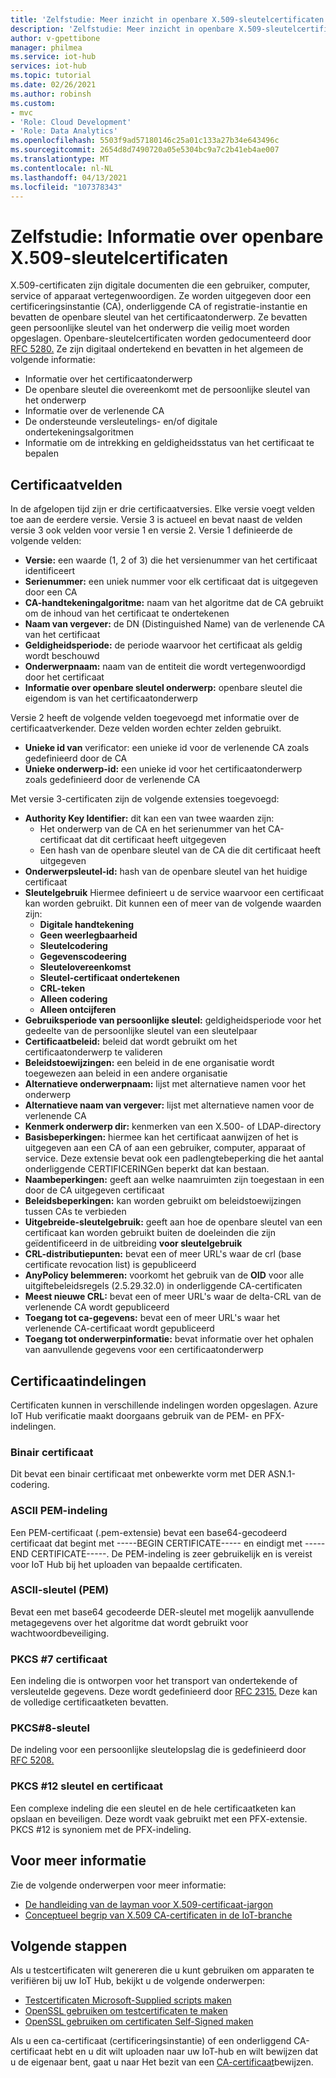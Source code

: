 ```yaml
---
title: 'Zelfstudie: Meer inzicht in openbare X.509-sleutelcertificaten voor Azure IoT Hub| Microsoft Docs'
description: 'Zelfstudie: Meer inzicht in openbare X.509-sleutelcertificaten voor Azure IoT Hub'
author: v-gpettibone
manager: philmea
ms.service: iot-hub
services: iot-hub
ms.topic: tutorial
ms.date: 02/26/2021
ms.author: robinsh
ms.custom:
- mvc
- 'Role: Cloud Development'
- 'Role: Data Analytics'
ms.openlocfilehash: 5503f9ad57180146c25a01c133a27b34e643496c
ms.sourcegitcommit: 2654d8d7490720a05e5304bc9a7c2b41eb4ae007
ms.translationtype: MT
ms.contentlocale: nl-NL
ms.lasthandoff: 04/13/2021
ms.locfileid: "107378343"
---
```

# <a name="tutorial-understanding-x509-public-key-certificates"></a>Zelfstudie: Informatie over openbare X.509-sleutelcertificaten

X.509-certificaten zijn digitale documenten die een gebruiker, computer, service of apparaat vertegenwoordigen. Ze worden uitgegeven door een certificeringsinstantie (CA), onderliggende CA of registratie-instantie en bevatten de openbare sleutel van het certificaatonderwerp. Ze bevatten geen persoonlijke sleutel van het onderwerp die veilig moet worden opgeslagen. Openbare-sleutelcertificaten worden gedocumenteerd door [RFC 5280.](https://tools.ietf.org/html/rfc5280) Ze zijn digitaal ondertekend en bevatten in het algemeen de volgende informatie:

* Informatie over het certificaatonderwerp
* De openbare sleutel die overeenkomt met de persoonlijke sleutel van het onderwerp
* Informatie over de verlenende CA
* De ondersteunde versleutelings- en/of digitale ondertekeningsalgoritmen
* Informatie om de intrekking en geldigheidsstatus van het certificaat te bepalen

## <a name="certificate-fields"></a>Certificaatvelden

In de afgelopen tijd zijn er drie certificaatversies. Elke versie voegt velden toe aan de eerdere versie. Versie 3 is actueel en bevat naast de velden versie 3 ook velden voor versie 1 en versie 2. Versie 1 definieerde de volgende velden:

* **Versie:** een waarde (1, 2 of 3) die het versienummer van het certificaat identificeert
* **Serienummer:** een uniek nummer voor elk certificaat dat is uitgegeven door een CA
* **CA-handtekeningalgoritme:** naam van het algoritme dat de CA gebruikt om de inhoud van het certificaat te ondertekenen
* **Naam van vergever:** de DN (Distinguished Name) van de verlenende CA van het certificaat
* **Geldigheidsperiode:** de periode waarvoor het certificaat als geldig wordt beschouwd
* **Onderwerpnaam:** naam van de entiteit die wordt vertegenwoordigd door het certificaat
* **Informatie over openbare sleutel onderwerp:** openbare sleutel die eigendom is van het certificaatonderwerp

Versie 2 heeft de volgende velden toegevoegd met informatie over de certificaatverkender. Deze velden worden echter zelden gebruikt.

* **Unieke id van** verificator: een unieke id voor de verlenende CA zoals gedefinieerd door de CA
* **Unieke onderwerp-id:** een unieke id voor het certificaatonderwerp zoals gedefinieerd door de verlenende CA

Met versie 3-certificaten zijn de volgende extensies toegevoegd:

* **Authority Key Identifier:** dit kan een van twee waarden zijn:
  * Het onderwerp van de CA en het serienummer van het CA-certificaat dat dit certificaat heeft uitgegeven
  * Een hash van de openbare sleutel van de CA die dit certificaat heeft uitgegeven
* **Onderwerpsleutel-id:** hash van de openbare sleutel van het huidige certificaat
* **Sleutelgebruik** Hiermee definieert u de service waarvoor een certificaat kan worden gebruikt. Dit kunnen een of meer van de volgende waarden zijn:
  * **Digitale handtekening**
  * **Geen weerlegbaarheid**
  * **Sleutelcodering**
  * **Gegevenscodeering**
  * **Sleutelovereenkomst**
  * **Sleutel-certificaat ondertekenen**
  * **CRL-teken**
  * **Alleen codering**
  * **Alleen ontcijferen**
* **Gebruiksperiode van persoonlijke sleutel:** geldigheidsperiode voor het gedeelte van de persoonlijke sleutel van een sleutelpaar
* **Certificaatbeleid:** beleid dat wordt gebruikt om het certificaatonderwerp te valideren
* **Beleidstoewijzingen:** een beleid in de ene organisatie wordt toegewezen aan beleid in een andere organisatie
* **Alternatieve onderwerpnaam:** lijst met alternatieve namen voor het onderwerp
* **Alternatieve naam van vergever:** lijst met alternatieve namen voor de verlenende CA
* **Kenmerk onderwerp dir:** kenmerken van een X.500- of LDAP-directory
* **Basisbeperkingen:** hiermee kan het certificaat aanwijzen of het is uitgegeven aan een CA of aan een gebruiker, computer, apparaat of service. Deze extensie bevat ook een padlengtebeperking die het aantal onderliggende CERTIFICERINGen beperkt dat kan bestaan.
* **Naambeperkingen:** geeft aan welke naamruimten zijn toegestaan in een door de CA uitgegeven certificaat
* **Beleidsbeperkingen:** kan worden gebruikt om beleidstoewijzingen tussen CAs te verbieden
* **Uitgebreide-sleutelgebruik:** geeft aan hoe de openbare sleutel van een certificaat kan worden gebruikt buiten de doeleinden die zijn geïdentificeerd in de uitbreiding **voor sleutelgebruik**
* **CRL-distributiepunten:** bevat een of meer URL's waar de crl (base certificate revocation list) is gepubliceerd
* **AnyPolicy belemmeren:** voorkomt het gebruik van de **OID** voor alle uitgiftebeleidsregels (2.5.29.32.0) in onderliggende CA-certificaten
* **Meest nieuwe CRL:** bevat een of meer URL's waar de delta-CRL van de verlenende CA wordt gepubliceerd
* **Toegang tot ca-gegevens:** bevat een of meer URL's waar het verlenende CA-certificaat wordt gepubliceerd
* **Toegang tot onderwerpinformatie:** bevat informatie over het ophalen van aanvullende gegevens voor een certificaatonderwerp

## <a name="certificate-formats"></a>Certificaatindelingen

Certificaten kunnen in verschillende indelingen worden opgeslagen. Azure IoT Hub verificatie maakt doorgaans gebruik van de PEM- en PFX-indelingen.

### <a name="binary-certificate"></a>Binair certificaat

Dit bevat een binair certificaat met onbewerkte vorm met DER ASN.1-codering.

### <a name="ascii-pem-format"></a>ASCII PEM-indeling

Een PEM-certificaat (.pem-extensie) bevat een base64-gecodeerd certificaat dat begint met -----BEGIN CERTIFICATE----- en eindigt met -----END CERTIFICATE-----. De PEM-indeling is zeer gebruikelijk en is vereist voor IoT Hub bij het uploaden van bepaalde certificaten.

### <a name="ascii-pem-key"></a>ASCII-sleutel (PEM)

Bevat een met base64 gecodeerde DER-sleutel met mogelijk aanvullende metagegevens over het algoritme dat wordt gebruikt voor wachtwoordbeveiliging.

### <a name="pkcs7-certificate"></a>PKCS #7 certificaat

Een indeling die is ontworpen voor het transport van ondertekende of versleutelde gegevens. Deze wordt gedefinieerd door [RFC 2315.](https://tools.ietf.org/html/rfc2315) Deze kan de volledige certificaatketen bevatten.

### <a name="pkcs8-key"></a>PKCS#8-sleutel

De indeling voor een persoonlijke sleutelopslag die is gedefinieerd door [RFC 5208.](https://tools.ietf.org/html/rfc5208)

### <a name="pkcs12-key-and-certificate"></a>PKCS #12 sleutel en certificaat

Een complexe indeling die een sleutel en de hele certificaatketen kan opslaan en beveiligen. Deze wordt vaak gebruikt met een PFX-extensie. PKCS #12 is synoniem met de PFX-indeling.

## <a name="for-more-information"></a>Voor meer informatie

Zie de volgende onderwerpen voor meer informatie:

* [De handleiding van de layman voor X.509-certificaat-jargon](https://techcommunity.microsoft.com/t5/internet-of-things/the-layman-s-guide-to-x-509-certificate-jargon/ba-p/2203540)
* [Conceptueel begrip van X.509 CA-certificaten in de IoT-branche](https://docs.microsoft.com/azure/iot-hub/iot-hub-x509ca-concept)

## <a name="next-steps"></a>Volgende stappen

Als u testcertificaten wilt genereren die u kunt gebruiken om apparaten te verifiëren bij uw IoT Hub, bekijkt u de volgende onderwerpen:

* [Testcertificaten Microsoft-Supplied scripts maken](tutorial-x509-scripts.md)
* [OpenSSL gebruiken om testcertificaten te maken](tutorial-x509-openssl.md)
* [OpenSSL gebruiken om certificaten Self-Signed maken](tutorial-x509-self-sign.md)

Als u een ca-certificaat (certificeringsinstantie) of een onderliggend CA-certificaat hebt en u dit wilt uploaden naar uw IoT-hub en wilt bewijzen dat u de eigenaar bent, gaat u naar Het bezit van een [CA-certificaat](tutorial-x509-prove-possession.md)bewijzen.
